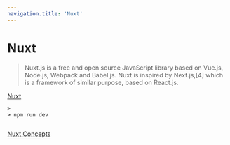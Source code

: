 ```yaml
---
navigation.title: 'Nuxt'
---
```


# Nuxt

> Nuxt.js is a free and open source JavaScript library based on Vue.js, Node.js, Webpack and Babel.js. Nuxt is inspired by Next.js,[4] which is a framework of similar purpose, based on React.js.

[Nuxt](https://nuxtjs.org/)


```
>
> npm run dev


```

[Nuxt Concepts](https://nuxtjs.org/docs/concepts/views)





